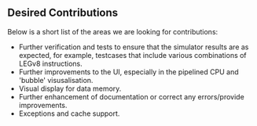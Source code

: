 ## Desired Contributions

Below is a short list of the areas we are looking for contributions:
- Further verification and tests to ensure that the simulator results are as expected, for example, testcases that include various combinations of LEGv8 instructions.
- Further improvements to the UI, especially in the pipelined CPU and 'bubble' visusalisation. 
- Visual display for data memory.
- Further enhancement of documentation or correct any errors/provide improvements.
- Exceptions and cache support. 
